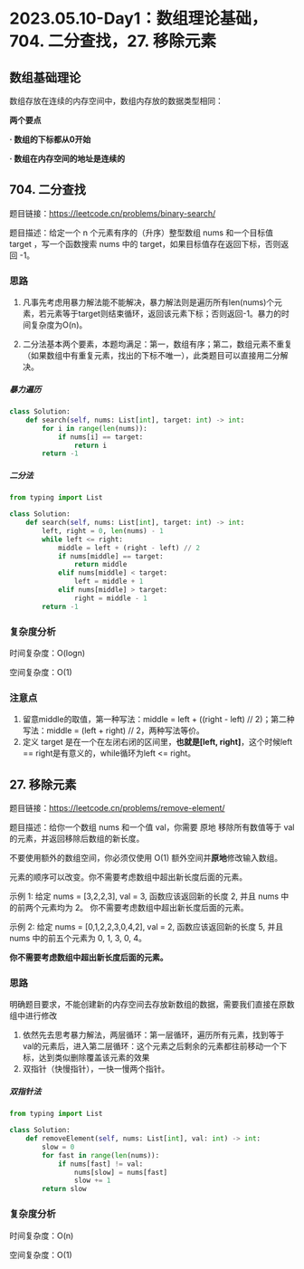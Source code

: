 #  2023.05.10-Day1：数组理论基础，**704. 二分查找**，**27. 移除元素**

##  数组基础理论

数组存放在连续的内存空间中，数组内存放的数据类型相同：

**两个要点**

**· 数组的下标都从0开始**

**· 数组在内存空间的地址是连续的**



##  704. 二分查找

题目链接：https://leetcode.cn/problems/binary-search/

题目描述：给定一个 n 个元素有序的（升序）整型数组 nums 和一个目标值 target  ，写一个函数搜索 nums 中的 target，如果目标值存在返回下标，否则返回 -1。

### 思路

1. 凡事先考虑用暴力解法能不能解决，暴力解法则是遍历所有len(nums)个元素，若元素等于target则结束循环，返回该元素下标；否则返回-1。暴力的时间复杂度为O(n)。

2. 二分法基本两个要素，本题均满足：第一，数组有序；第二，数组元素不重复（如果数组中有重复元素，找出的下标不唯一），此类题目可以直接用二分解决。

#####  暴力遍历

```python
class Solution:
    def search(self, nums: List[int], target: int) -> int:
        for i in range(len(nums)):
            if nums[i] == target:
                return i
        return -1
```

#####  二分法

``` python
from typing import List

class Solution:
    def search(self, nums: List[int], target: int) -> int:
        left, right = 0, len(nums) - 1
        while left <= right:
            middle = left + (right - left) // 2
            if nums[middle] == target:
                return middle
            elif nums[middle] < target:
                left = middle + 1
            elif nums[middle] > target:
                right = middle - 1
        return -1
```



###  复杂度分析

时间复杂度：O(logn)

空间复杂度：O(1)



###  注意点

1. 留意middle的取值，第一种写法：middle = left + ((right - left) // 2)；第二种写法：middle = (left + right) // 2，两种写法等价。
2. 定义 target 是在一个在左闭右闭的区间里，**也就是[left, right]**，这个时候left == right是有意义的，while循环为left <= right。





##  27. 移除元素

题目链接：https://leetcode.cn/problems/remove-element/

题目描述：给你一个数组 nums 和一个值 val，你需要 原地 移除所有数值等于 val 的元素，并返回移除后数组的新长度。

不要使用额外的数组空间，你必须仅使用 O(1) 额外空间并**原地**修改输入数组。

元素的顺序可以改变。你不需要考虑数组中超出新长度后面的元素。

示例 1: 给定 nums = [3,2,2,3], val = 3, 函数应该返回新的长度 2, 并且 nums 中的前两个元素均为 2。 你不需要考虑数组中超出新长度后面的元素。

示例 2: 给定 nums = [0,1,2,2,3,0,4,2], val = 2, 函数应该返回新的长度 5, 并且 nums 中的前五个元素为 0, 1, 3, 0, 4。

**你不需要考虑数组中超出新长度后面的元素。**

###  思路

明确题目要求，不能创建新的内存空间去存放新数组的数据，需要我们直接在原数组中进行修改

1. 依然先去思考暴力解法，两层循环：第一层循环，遍历所有元素，找到等于val的元素后，进入第二层循环：这个元素之后剩余的元素都往前移动一个下标，达到类似删除覆盖该元素的效果
2. 双指针（快慢指针），一快一慢两个指针。



#####  双指针法

```python
from typing import List

class Solution:
    def removeElement(self, nums: List[int], val: int) -> int:
        slow = 0
        for fast in range(len(nums)):
            if nums[fast] != val:
                nums[slow] = nums[fast]
                slow += 1
        return slow
```



###  复杂度分析

时间复杂度：O(n)

空间复杂度：O(1)





